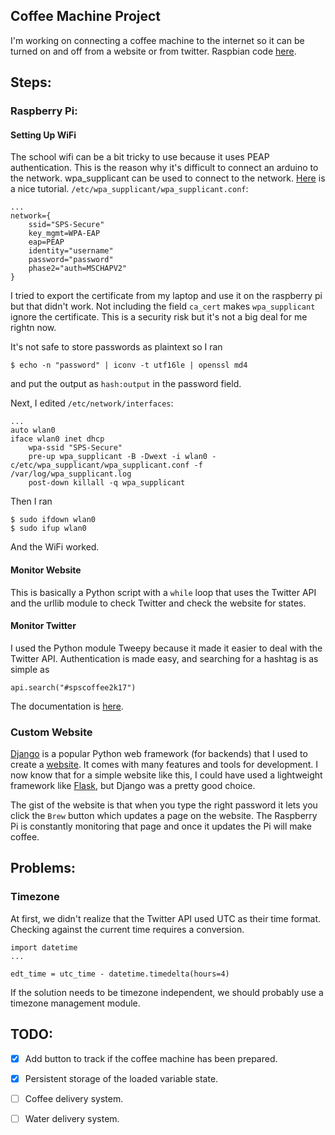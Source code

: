 ## Coffee Machine Project

I'm working on connecting a coffee machine to the internet so it can
be turned on and off from a website or from twitter.
Raspbian code [here](https://github.com/stardust66/CoffeeMakerRaspbian).

## Steps:

### Raspberry Pi:
#### Setting Up WiFi
The school wifi can be a bit tricky to use because it uses PEAP
authentication. This is the reason why it's difficult to connect an
arduino to the network. wpa_supplicant can be used to connect to the
network. [Here](https://netbeez.net/2014/10/14/connect-your-raspberry-pi-to-wireless-enterprise-environments-with-wpa-supplicant/) is a nice tutorial.
`/etc/wpa_supplicant/wpa_supplicant.conf`:
```
...
network={
    ssid="SPS-Secure"
    key_mgmt=WPA-EAP
    eap=PEAP
    identity="username"
    password="password"
    phase2="auth=MSCHAPV2"
}
```
I tried to export the certificate from my laptop and use it on the raspberry
pi but that didn't work. Not including the field `ca_cert` makes
`wpa_supplicant` ignore the certificate. This is a security risk but it's not
a big deal for me rightn now.

It's not safe to store passwords as plaintext so I ran
```
$ echo -n "password" | iconv -t utf16le | openssl md4
```
and put the output as `hash:output` in the password field.

Next, I edited `/etc/network/interfaces`:
```
...
auto wlan0
iface wlan0 inet dhcp
    wpa-ssid "SPS-Secure"
    pre-up wpa_supplicant -B -Dwext -i wlan0 -c/etc/wpa_supplicant/wpa_supplicant.conf -f /var/log/wpa_supplicant.log
    post-down killall -q wpa_supplicant
```

Then I ran
```
$ sudo ifdown wlan0
$ sudo ifup wlan0
```
And the WiFi worked.

#### Monitor Website
This is basically a Python script with a `while` loop that uses the Twitter
API and the urllib module to check Twitter and check the website for states.

#### Monitor Twitter
I used the Python module Tweepy because it made it easier to deal with the
Twitter API. Authentication is made easy, and searching for a hashtag is
as simple as
```
api.search("#spscoffee2k17")
```
The documentation is [here](http://tweepy.readthedocs.io/en/v3.5.0/).

### Custom Website
[Django](https://www.djangoproject.com/) is a popular Python web framework
(for backends) that I used to create a
[website](http://spscoffee.herokuapp.com/). It comes with many features and
tools for development. I now know that for a simple website like this, I
could have used a lightweight framework like 
[Flask](http://flask.pocoo.org/), but Django was a pretty good choice.

The gist of the website is that when you type the right password it lets
you click the `Brew` button which updates a page on the website. The
Raspberry Pi is constantly monitoring that page and once it updates the
Pi will make coffee. 

## Problems:
### Timezone
At first, we didn't realize that the Twitter API used UTC as their time
format. Checking against the current time requires a conversion.
```
import datetime
...

edt_time = utc_time - datetime.timedelta(hours=4)
```
If the solution needs to be timezone independent, we should probably use
a timezone management module.

## TODO:
- [x] Add button to track if the coffee machine has been prepared.
- [x] Persistent storage of the loaded variable state.
- [ ] Coffee delivery system.
- [ ] Water delivery system.

